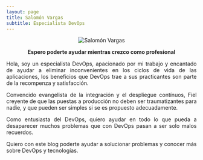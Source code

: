 ```yaml
---
layout: page
title: Salomón Vargas
subtitle: Especialista DevOps
---
```


<div style="width: 100%; text-align: center;">
    <p><img src="https://s.gravatar.com/avatar/5045fb8aeb55c9bf1f60d26af056f594?s=300" alt="Salomón Vargas"></p>
    <p style="font-weight: bold;">Espero poderte ayudar mientras crezco como profesional</p>
</div>

<p style="text-align: justify">
Hola, soy un especialista DevOps, apacionado por mi trabajo y encantado de ayudar a eliminar inconvenientes en los ciclos de vida de las aplicaciones, los beneficios que DevOps trae a sus practicantes son parte de la recompenza y satisfacción.
</p>
<p style="text-align: justify">
Convencido evangelista de la integración y el despliegue contínuos, Fiel creyente de que las puestas a producción no deben ser traumatizantes para nadie, y que pueden ser simples si se es propuesto adecuadamente.
</p>
<p style="text-align: justify">
Como entusiasta del DevOps, quiero ayudar en todo lo que pueda a desaparecer muchos problemas que con DevOps pasan a ser solo malos recuerdos.
</p>
<p style="text-align: justify">
Quiero con este blog poderte ayudar a solucionar problemas y conocer más sobre DevOps y tecnologías.
</p>